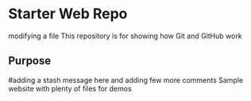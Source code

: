 # Starter Web Repo
modifying a file
This repository is for showing how Git and GitHub work

## Purpose
#adding a stash message here and adding few more comments
Sample website with plenty of files for demos
